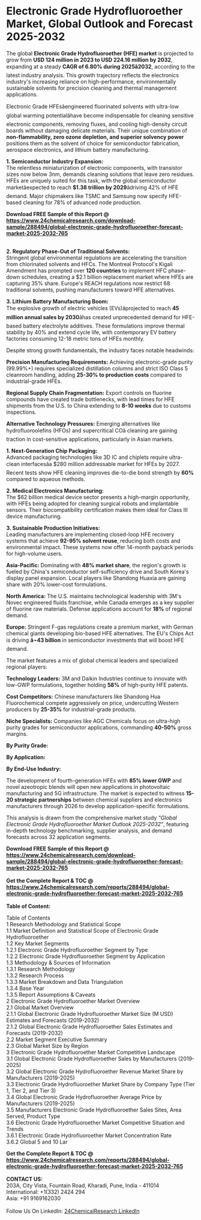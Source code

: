 <h1>Electronic Grade Hydrofluoroether Market, Global Outlook and Forecast 2025-2032</h1><p>The global <strong>Electronic Grade Hydrofluoroether (HFE) market</strong> is projected to grow from <strong>USD 124 million in 2023 to USD 224.16 million by 2032</strong>, expanding at a steady <strong>CAGR of 6.80% during 2025â2032</strong>, according to the latest industry analysis. This growth trajectory reflects the electronics industry's increasing reliance on high-performance, environmentally sustainable solvents for precision cleaning and thermal management applications.</p><p>Electronic Grade HFEsâengineered fluorinated solvents with ultra-low global warming potentialâhave become indispensable for cleaning sensitive electronic components, removing fluxes, and cooling high-density circuit boards without damaging delicate materials. Their unique combination of <strong>non-flammability, zero ozone depletion, and superior solvency power</strong> positions them as the solvent of choice for semiconductor fabrication, aerospace electronics, and lithium battery manufacturing.</p><p><strong>1. Semiconductor Industry Expansion:</strong><br>
The relentless miniaturization of electronic components, with transistor sizes now below 3nm, demands cleaning solutions that leave zero residues. HFEs are uniquely suited for this task, with the global semiconductor marketâexpected to reach <strong>$1.38 trillion by 2029</strong>âdriving 42% of HFE demand. Major chipmakers like TSMC and Samsung now specify HFE-based cleaning for 78% of advanced node production.</p><div><b>Download FREE Sample of this Report @ 
            <a href="https://www.24chemicalresearch.com/download-sample/288494/global-electronic-grade-hydrofluoroether-forecast-market-2025-2032-765">
            https://www.24chemicalresearch.com/download-sample/288494/global-electronic-grade-hydrofluoroether-forecast-market-2025-2032-765</a></b></div><br><p><strong>2. Regulatory Phase-Out of Traditional Solvents:</strong><br>
Stringent global environmental regulations are accelerating the transition from chlorinated solvents and HFCs. The Montreal Protocol's Kigali Amendment has prompted over <strong>120 countries</strong> to implement HFC phase-down schedules, creating a $2.1 billion replacement market where HFEs are capturing 35% share. Europe's REACH regulations now restrict 68 traditional solvents, pushing manufacturers toward HFE alternatives.</p><p><strong>3. Lithium Battery Manufacturing Boom:</strong><br>
The explosive growth of electric vehicles (EVs)âprojected to reach <strong>45 million annual sales by 2030</strong>âhas created unprecedented demand for HFE-based battery electrolyte additives. These formulations improve thermal stability by 40% and extend cycle life, with contemporary EV battery factories consuming 12-18 metric tons of HFEs monthly.</p><p>Despite strong growth fundamentals, the industry faces notable headwinds:</p><p><strong>Precision Manufacturing Requirements:</strong> Achieving electronic-grade purity (99.99%+) requires specialized distillation columns and strict ISO Class 5 cleanroom handling, adding <strong>25-30% to production costs</strong> compared to industrial-grade HFEs.</p><p><strong>Regional Supply Chain Fragmentation:</strong> Export controls on fluorine compounds have created trade bottlenecks, with lead times for HFE shipments from the U.S. to China extending to <strong>8-10 weeks</strong> due to customs inspections.</p><p><strong>Alternative Technology Pressures:</strong> Emerging alternatives like hydrofluoroolefins (HFOs) and supercritical COâ cleaning are gaining traction in cost-sensitive applications, particularly in Asian markets.</p><p><strong>1. Next-Generation Chip Packaging:</strong><br>
Advanced packaging technologies like 3D IC and chiplets require ultra-clean interfacesâa $280 million addressable market for HFEs by 2027. Recent tests show HFE cleaning improves die-to-die bond strength by <strong>60%</strong> compared to aqueous methods.</p><p><strong>2. Medical Electronics Manufacturing:</strong><br>
The $62 billion medical device sector presents a high-margin opportunity, with HFEs being adopted for cleaning surgical robots and implantable sensors. Their biocompatibility certification makes them ideal for Class III device manufacturing.</p><p><strong>3. Sustainable Production Initiatives:</strong><br>
Leading manufacturers are implementing closed-loop HFE recovery systems that achieve <strong>92-95% solvent reuse</strong>, reducing both costs and environmental impact. These systems now offer 14-month payback periods for high-volume users.</p><p><strong>Asia-Pacific: </strong>Dominating with <strong>48% market share</strong>, the region's growth is fueled by China's semiconductor self-sufficiency drive and South Korea's display panel expansion. Local players like Shandong Huaxia are gaining share with 20% lower-cost formulations.</p><p><strong>North America:</strong> The U.S. maintains technological leadership with 3M's Novec engineered fluids franchise, while Canada emerges as a key supplier of fluorine raw materials. Defense applications account for <strong>18%</strong> of regional demand.</p><p><strong>Europe:</strong> Stringent F-gas regulations create a premium market, with German chemical giants developing bio-based HFE alternatives. The EU's Chips Act is driving <strong>â¬43 billion</strong> in semiconductor investments that will boost HFE demand.</p><p>The market features a mix of global chemical leaders and specialized regional players:</p><p><strong>Technology Leaders:</strong> 3M and Daikin Industries continue to innovate with low-GWP formulations, together holding <strong>58%</strong> of high-purity HFE patents.</p><p><strong>Cost Competitors:</strong> Chinese manufacturers like Shandong Hua Fluorochemical compete aggressively on price, undercutting Western producers by <strong>25-35%</strong> for industrial-grade products.</p><p><strong>Niche Specialists:</strong> Companies like AGC Chemicals focus on ultra-high purity grades for semiconductor applications, commanding <strong>40-50%</strong> gross margins.</p><p><strong>By Purity Grade:</strong></p><p><strong>By Application:</strong></p><p><strong>By End-Use Industry:</strong></p><p>The development of fourth-generation HFEs with <strong>85% lower GWP</strong> and novel azeotropic blends will open new applications in photovoltaic manufacturing and 5G infrastructure. The market is expected to witness <strong>15-20 strategic partnerships</strong> between chemical suppliers and electronics manufacturers through 2026 to develop application-specific formulations.</p><p>This analysis is drawn from the comprehensive market study <em>"Global Electronic Grade Hydrofluoroether Market Outlook 2025-2032"</em>, featuring in-depth technology benchmarking, supplier analysis, and demand forecasts across 32 application segments.</p><div><b>Download FREE Sample of this Report @ 
            <a href="https://www.24chemicalresearch.com/download-sample/288494/global-electronic-grade-hydrofluoroether-forecast-market-2025-2032-765">
            https://www.24chemicalresearch.com/download-sample/288494/global-electronic-grade-hydrofluoroether-forecast-market-2025-2032-765</a></b></div><br><div><b>Get the Complete Report & TOC @ 
            <a href="https://www.24chemicalresearch.com/reports/288494/global-electronic-grade-hydrofluoroether-forecast-market-2025-2032-765">
            https://www.24chemicalresearch.com/reports/288494/global-electronic-grade-hydrofluoroether-forecast-market-2025-2032-765</a></b></div><br>
            <b>Table of Content:</b><p>Table of Contents<br />
1 Research Methodology and Statistical Scope<br />
1.1 Market Definition and Statistical Scope of Electronic Grade Hydrofluoroether<br />
1.2 Key Market Segments<br />
1.2.1 Electronic Grade Hydrofluoroether Segment by Type<br />
1.2.2 Electronic Grade Hydrofluoroether Segment by Application<br />
1.3 Methodology & Sources of Information<br />
1.3.1 Research Methodology<br />
1.3.2 Research Process<br />
1.3.3 Market Breakdown and Data Triangulation<br />
1.3.4 Base Year<br />
1.3.5 Report Assumptions & Caveats<br />
2 Electronic Grade Hydrofluoroether Market Overview<br />
2.1 Global Market Overview<br />
2.1.1 Global Electronic Grade Hydrofluoroether Market Size (M USD) Estimates and Forecasts (2019-2032)<br />
2.1.2 Global Electronic Grade Hydrofluoroether Sales Estimates and Forecasts (2019-2032)<br />
2.2 Market Segment Executive Summary<br />
2.3 Global Market Size by Region<br />
3 Electronic Grade Hydrofluoroether Market Competitive Landscape<br />
3.1 Global Electronic Grade Hydrofluoroether Sales by Manufacturers (2019-2025)<br />
3.2 Global Electronic Grade Hydrofluoroether Revenue Market Share by Manufacturers (2019-2025)<br />
3.3 Electronic Grade Hydrofluoroether Market Share by Company Type (Tier 1, Tier 2, and Tier 3)<br />
3.4 Global Electronic Grade Hydrofluoroether Average Price by Manufacturers (2019-2025)<br />
3.5 Manufacturers Electronic Grade Hydrofluoroether Sales Sites, Area Served, Product Type<br />
3.6 Electronic Grade Hydrofluoroether Market Competitive Situation and Trends<br />
3.6.1 Electronic Grade Hydrofluoroether Market Concentration Rate<br />
3.6.2 Global 5 and 10 Lar</p><div><b>Get the Complete Report & TOC @ 
            <a href="https://www.24chemicalresearch.com/reports/288494/global-electronic-grade-hydrofluoroether-forecast-market-2025-2032-765">
            https://www.24chemicalresearch.com/reports/288494/global-electronic-grade-hydrofluoroether-forecast-market-2025-2032-765</a></b></div><br><b>CONTACT US:</b><br>
            203A, City Vista, Fountain Road, Kharadi, Pune, India - 411014<br>
            International: +1(332) 2424 294<br>
            Asia: +91 9169162030 <br><br>
            Follow Us On LinkedIn: <a href="https://www.linkedin.com/company/24chemicalresearch/">24ChemicalResearch LinkedIn</a>